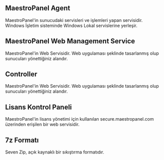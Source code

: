 ## MaestroPanel Agent

MaestroPanel'in sunucudaki servisleri ve işlemleri yapan servisidir. Windows İşletim sisteminde Windows Lokal servislerine yerleşir. 

## MaestroPanel Web Management Service

MaestroPanel'in Web Servisidir. Web uygulaması şeklinde tasarlanmış olup sunucuları yönettiğiniz alandır.

## Controller

MaestroPanel'in Web Servisidir. Web uygulaması şeklinde tasarlanmış olup sunucuları yönettiğiniz alandır.

## Lisans Kontrol Paneli

MaestroPanel'in lisans yönetimi için kullanılan secure.maestropanel.com üzerinden erişilen bir web servisidir.

## 7z Formatı

Seven Zip, açık kaynaklı bir sıkıştırma formatıdır.